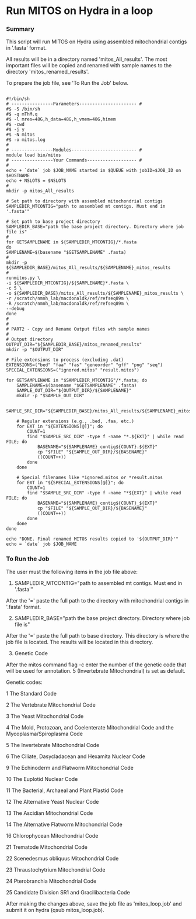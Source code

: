 # Run MITOS on Hydra in a loop
### Summary
This script will run MITOS on Hydra using assembled mitochondrial contigs in '.fasta' format.

All results will be in a directory named 'mitos_All_results'. 
The most important files will be copied and renamed with sample names to the directory 'mitos_renamed_results'.


To prepare the job file, see 'To Run the Job' below.
```

#!/bin/sh
# ----------------Parameters---------------------- #
#$ -S /bin/sh
#$ -q mThM.q
#$ -l mres=48G,h_data=48G,h_vmem=48G,himem
#$ -cwd
#$ -j y
#$ -N mitos
#$ -o mitos.log
#
# ----------------Modules------------------------- #
module load bio/mitos
# ----------------Your Commands------------------- #
#
echo + `date` job $JOB_NAME started in $QUEUE with jobID=$JOB_ID on $HOSTNAME
echo + NSLOTS = $NSLOTS
#
mkdir -p mitos_All_results

# Set path to directory with assembled mitochondrial contigs
SAMPLEDIR_MTCONTIG="path to assembled mt contigs. Must end in '.fasta'"

# Set path to base project directory
SAMPLEDIR_BASE="path the base project directory. Directory where job file is"
#
for GETSAMPLENAME in ${SAMPLEDIR_MTCONTIG}/*.fasta
do
SAMPLENAME=$(basename "$GETSAMPLENAME" .fasta)
#
mkdir -p ${SAMPLEDIR_BASE}/mitos_All_results/${SAMPLENAME}_mitos_results
#
runmitos.py \
-i ${SAMPLEDIR_MTCONTIG}/${SAMPLENAME}*.fasta \
-c 5 \
-o ${SAMPLEDIR_BASE}/mitos_All_results/${SAMPLENAME}_mitos_results \
-r /scratch/nmnh_lab/macdonaldk/ref/refseq89m \
-R /scratch/nmnh_lab/macdonaldk/ref/refseq89m \
--debug
done
#
#
# PART2 - Copy and Rename Output files wth sample names
#
# Output directory
OUTPUT_DIR="${SAMPLEDIR_BASE}/mitos_renamed_results"
mkdir -p "$OUTPUT_DIR"

# File extensions to process (excluding .dat)
EXTENSIONS=("bed" "faa" "fas" "geneorder" "gff" "png" "seq")
SPECIAL_EXTENSIONS=("ignored.mitos" "result.mitos")

for GETSAMPLENAME in "$SAMPLEDIR_MTCONTIG"/*.fasta; do
    SAMPLENAME=$(basename "$GETSAMPLENAME" .fasta)
    SAMPLE_OUT_DIR="${OUTPUT_DIR}/${SAMPLENAME}"
    mkdir -p "$SAMPLE_OUT_DIR"

    SAMPLE_SRC_DIR="${SAMPLEDIR_BASE}/mitos_All_results/${SAMPLENAME}_mitos_results"

    # Regular extensions (e.g., .bed, .faa, etc.)
    for EXT in "${EXTENSIONS[@]}"; do
        COUNT=1
        find "$SAMPLE_SRC_DIR" -type f -name "*.${EXT}" | while read FILE; do
            BASENAME="${SAMPLENAME}_contig${COUNT}.${EXT}"
            cp "$FILE" "${SAMPLE_OUT_DIR}/${BASENAME}"
            ((COUNT++))
        done
    done

    # Special filenames like *ignored.mitos or *result.mitos
    for EXT in "${SPECIAL_EXTENSIONS[@]}"; do
        COUNT=1
        find "$SAMPLE_SRC_DIR" -type f -name "*${EXT}" | while read FILE; do
            BASENAME="${SAMPLENAME}_contig${COUNT}_${EXT}"
            cp "$FILE" "${SAMPLE_OUT_DIR}/${BASENAME}"
            ((COUNT++))
        done
    done
done

echo "DONE. Final renamed MITOS results copied to '${OUTPUT_DIR}'"
echo = `date` job $JOB_NAME

```

### To Run the Job
The user must the following items in the job file above:

1. SAMPLEDIR_MTCONTIG="path to assembled mt contigs. Must end in '.fasta'"

After the '=' paste the full path to the directory with mitochondrial contigs in '.fasta' format.

2. SAMPLEDIR_BASE="path the base project directory. Directory where job file is"

After the '=' paste the full path to base directory. This directory is where the job file is located. The results will be located in this directory.

3. Genetic Code

After the mitos command flag -c enter the number of the genetic code that will be used for annotation. 5 (Invertebrate Mitochondrial) is set as default.

Genetic codes:

1 The Standard Code 

2 The Vertebrate Mitochondrial Code 

3 The Yeast Mitochondrial Code 

4 The Mold, Protozoan, and Coelenterate Mitochondrial Code and the Mycoplasma/Spiroplasma Code

5 The Invertebrate Mitochondrial Code

6 The Ciliate, Dasycladacean and Hexamita Nuclear Code 

9 The Echinoderm and Flatworm Mitochondrial Code 

10 The Euplotid Nuclear Code 

11 The Bacterial, Archaeal and Plant Plastid Code 

12 The Alternative Yeast Nuclear Code 

13 The Ascidian Mitochondrial Code 

14 The Alternative Flatworm Mitochondrial Code 

16 Chlorophycean Mitochondrial Code 

21 Trematode Mitochondrial Code 

22 Scenedesmus obliquus Mitochondrial Code 

23 Thraustochytrium Mitochondrial Code 

24 Pterobranchia Mitochondrial Code 

25 Candidate Division SR1 and Gracilibacteria Code


After making the changes above, save the job file as 'mitos_loop.job' and submit it on hydra (qsub mitos_loop.job).

